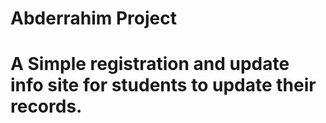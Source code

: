 # Abderrahim Project
# A Simple registration and update info site for students to update their records.
